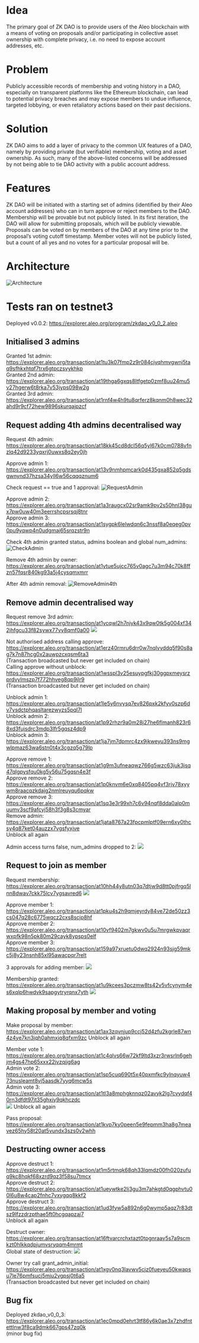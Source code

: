 # Idea
The primary goal of ZK DAO is to provide users of the Aleo blockchain with a means of voting on proposals and/or participating in collective asset ownership with complete privacy, i.e. no need to expose account addresses, etc.

# Problem
Publicly accessible records of membership and voting history in a DAO, especially on transparent platforms like the Ethereum blockchain, can lead to potential privacy breaches and may expose members to undue influence, targeted lobbying, or even retaliatory actions based on their past decisions.

# Solution
ZK DAO aims to add a layer of privacy to the common UX features of a DAO, namely by providing private (but verifiable) membership, voting and asset ownership. As such, many of the above-listed concerns will be addressed by not being able to tie DAO activity with a public account address.

# Features
ZK DAO will be initiated with a starting set of admins (identified by their Aleo account addresses) who can in turn approve or reject members to the DAO. Membership will be provable but not publicly listed.
In its first iteration, the DAO will allow for submitting proposals, which will be publicly viewable. Proposals can be voted on by members of the DAO at any time prior to the proposal’s voting cutoff timestamp. Member votes will not be publicly listed, but a count of all yes and no votes for a particular proposal will be.

# Architecture
![Architecture](images/zkDAO_architecture_1.png)

# Tests ran on testnet3

Deployed v0.0.2: https://explorer.aleo.org/program/zkdao_v0_0_2.aleo

## Initialised 3 admins
Granted 1st admin: https://explorer.aleo.org/transaction/at1tu3k07fmp2z9r084cjyqhmvgwnj5taq9sfhkxhtqf7trx6gtpczsvykhkp  
Granted 2nd admin: https://explorer.aleo.org/transaction/at19thga6gxqs8ltfgetp0zmf8uu24mu5v27hgerw6t8rka7v53jyps098w2g  
Granted 3rd admin: https://explorer.aleo.org/transaction/at1rnf4w4h9tu8qrferz8kqnm0h8wec32ahd9r9cf72hew9896skurqajpzcf  

## Request adding 4th admins decentralised way
Request 4th admin: https://explorer.aleo.org/transaction/at18kk45cd8dcl56q5yl67k0cm0788vfnzlq42d9233yqxrj0uwxs8q2ey0jh

Approve admin 1: https://explorer.aleo.org/transaction/at13v9nmhpmcark0d435gxa852q5gdsgwnynd37hzsa34yll6w56cqqqznum6

Check request == true and 1 approval:
![RequestAdmin](images/AdminRequest.png)

Approve admin 2: https://explorer.aleo.org/transaction/at1a3raugcx02sr9amk9pv2s50hnl38gux7pw0uw40m3eerrshcpsrsqj8tnr  
Approve admin 3: https://explorer.aleo.org/transaction/at1sygpk6lelwdqn6c3nssf8a0eqeg0pv0pu9yqwp4n0udgmaj65srqzstr9n  

Check 4th admin granted status, admins boolean and global num_admins:
![CheckAdmin](images/GrantedAdmin.png)

Remove 4th admin by owner: https://explorer.aleo.org/transaction/at1ytue5ujcc765v0agc7u3m94c70k8ffzn57fqsr840kg93a5j4cysqmxmrr

After 4th admin removal:
![RemoveAdmin4th](images/AfterAdminRemoval.png)

## Remove admin decentralised way
Request remove 3rd admin: https://explorer.aleo.org/transaction/at1ycqwl2h7njyk43x9qw0tk5g004xf342jhfgcu33f82sywx77vy8qmf0a00
![](images/RequestRemoveAdmin.png)

Not authorised address calling approve: https://explorer.aleo.org/transaction/at1erz40rmru6drr0w7nqlvyddq5f90s8ag7k7n87hcg0x2auwpzcxqsm6ta3  
(Transaction broadcasted but never get included on chain)  
Calling approve without unblock: https://explorer.aleo.org/transaction/at1wsspl3v25esuypgfkj30ggpxmeysrzprdvylmszp7f772hhveg8qp9jlr9  
(Transaction broadcasted but never get included on chain)  

Unblock admin 1: https://explorer.aleo.org/transaction/at1le5y6nvysq7ev826pxk2kfyv0szp6dv7ysdctphqasltarezwyzs5pql7l  
Unblock admin 2: https://explorer.aleo.org/transaction/at1p92rhzr9a0m28j27he6flmanh823r68xd3fujsdrc3mdp3lfr5gqsz4dp9  
Unblock admin 3: https://explorer.aleo.org/transaction/at1ja7jm7dpmrc4zx9jkweyu393ns9mgwlpmaz63wa6stn0t4x3cgzq5g79lp  

Approve remove 1: https://explorer.aleo.org/transaction/at1g9m3ufneaqwz766g5wzc63juk3jsq47qlgpysfqu0kg5v56u75gqsn4e3f  
Approve remove 2: https://explorer.aleo.org/transaction/at1p0knvm6e0xq8405pq4vf3rjv78xyywm8raacqzkdajg2nmlreuyqu6pqkw  
Approve remove 3: https://explorer.aleo.org/transaction/at1sq3e3r99xh7c6v94nqf8dda0alp0muumv3scf9afcyj58h3f3g8s3cmyar  
Remove admin: https://explorer.aleo.org/transaction/at1jata8767a23fpcpmlptf09ern6xy0thcsy4q87ket04auzzx7vgsfyxjve  
Unblock all again

Admin access turns false, num_admins dropped to 2:
![](images/RemovedAdmin.png)

## Request to join as member
Request membership: https://explorer.aleo.org/transaction/at10hh44y8utn03q7dtjw9d8tt0pjfrgq5lnn8dwav7ckk75lcv7ygsavred6
![](images/RequestMembership.png)

Approve member 1: https://explorer.aleo.org/transaction/at1pku4s2h9qmjeyrdy84ve72de50zz3cs047q28c6775wqcz2cxs8scjp8hf  
Approve member 2: https://explorer.aleo.org/transaction/at10vf9402m7gkwv0u5u7mrgwkpvaqrwxpfk98n5pk80m29cayk8ypsps0elf  
Approve member 3: https://explorer.aleo.org/transaction/at159a97xruetu0dwq2924n93sjg59mkc5j8y23nsnh85xl95awacpqr7relt  

3 approvals for adding member:
![](images/ApprovedMembership.png)

Membership granted: https://explorer.aleo.org/transaction/at1u9kcees3pczmw8ts42v5vfcynym4es6xqlp6hwdvk9sapgytryrqnx7yth
![](images/GrantedMembership.png)

## Making proposal by member and voting
Make proposal by member: https://explorer.aleo.org/transaction/at1ax3zqvnjup9ccj52d4zfu2kgrle87wn4z4ye7kn3jqh0ahmxjq8qfxm9zc
Unblock all again

Member vote 1: https://explorer.aleo.org/transaction/at1c4qlvs66w72kf9ltd3xzr3rwsrln6gehjm4gs47hp65xxx22jvzqjjg6ag  
Admin vote 2: https://explorer.aleo.org/transaction/at1sp5cuq690t5x40pxmfkc9ylnqyuw473nusleamt8vj5aasdk7yyq6mcw5s  
Admin vote 3: https://explorer.aleo.org/transaction/at1tl3a8mphgknnqz02avyk2lg7cvydqf40rn3dfdt97jt35ghxjy9qkhczdc  
![](images/ApprovedProposal3.png)
Unblock all again

Pass proposal: https://explorer.aleo.org/transaction/at1kvp7ky0peen5e9fepmm3ha8g7meavez65hy58t20at5vundx3szs0v2whh

## Destructing owner access
Approve destruct 1: https://explorer.aleo.org/transaction/at1m5rtmqk68qh33lqmdz00fh020zufuq9kc8hqkf68xzrd9qz3f58su7tmcx  
Approve destruct 2: https://explorer.aleo.org/transaction/at1ueywtke2lj3gu3m7ahkgtd0qgphvtu00l6u8w4cap2fnhc7vxygqq8kkf2  
Approve destruct 3: https://explorer.aleo.org/transaction/at1ud3fyw5a892n6g0wymp5aqz7r83dtsz9lfzzdrzpthae5ft0hcgqapzaj7  
Unblock all again

Destruct owner: https://explorer.aleo.org/transaction/at16ftvarcrchxtazt0tpgnraav5s7a9scmkzt0hlkkqdpjumvsryqqm4mrmt  
Global state of destruction:
![](images/DestructOwner.png)

Owner try call grant_admin_initial: https://explorer.aleo.org/transaction/at1xgv0nq3lavwv5cjz0fueyeu50kwapsu7le76pmfsucj5mju2vgpsj0t6a5  
(Transaction broadcasted but never get included on chain)

## Bug fix
Deployed zkdao_v0_0_3: https://explorer.aleo.org/transaction/at1ec0mpd0ehrt3tf86y6k0ae3x7zhdfntettlnw3f8ca9dmk667gps47zq0k  
(minor bug fix)
